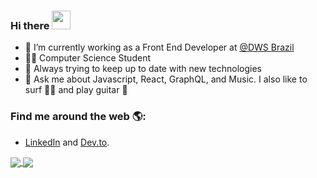 ### Hi there <img src="https://raw.githubusercontent.com/iampavangandhi/iampavangandhi/master/gifs/Hi.gif" width="30px">

- 🔭 I’m currently working as a Front End Developer at [@DWS Brazil](https://www.dentsu.com/br/en#top)
- 👩‍💻 Computer Science Student
- 🌱 Always trying to keep up to date with new technologies
- 💬 Ask me about Javascript, React, GraphQL, and Music. I also like to surf 🏄‍♀️ and play guitar 🎸
### Find me around the web 🌎:
- <a href="https://www.linkedin.com/in/giselamd/">LinkedIn</a> and <a href="https://dev.to/giselamd">Dev.to</a>.

<a href="https://github.com/GiselaMD/react-lib-components">
  <img align="center" src="https://github-readme-stats.vercel.app/api/pin?username=giselamd&repo=react-lib-components&theme=radical" />
</a>
<a href="https://github.com/GiselaMD/Hooks">
  <img align="center" src="https://github-readme-stats.vercel.app/api/pin/?username=giselamd&repo=hooks&theme=radical" />
</a>
